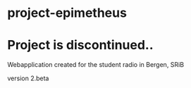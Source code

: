 project-epimetheus
==================

Project is discontinued..
=========================

Webapplication created for the student radio in Bergen, SRiB

version 2.beta
